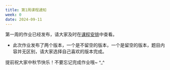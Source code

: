 ```yaml
---
title: 第1周课程通知
week: 0
date: 2024-09-11
---
```


第一周的作业已经发布，请大家及时在[课程安排](../schedule)中查看。

- 此次作业发布了两个版本，一个是不留空的版本，一个是留空的版本，题目内容并无区别，请大家选择自己喜欢的版本完成。

提前祝大家中秋节快乐！不要忘记完成作业哦~ ^_^
